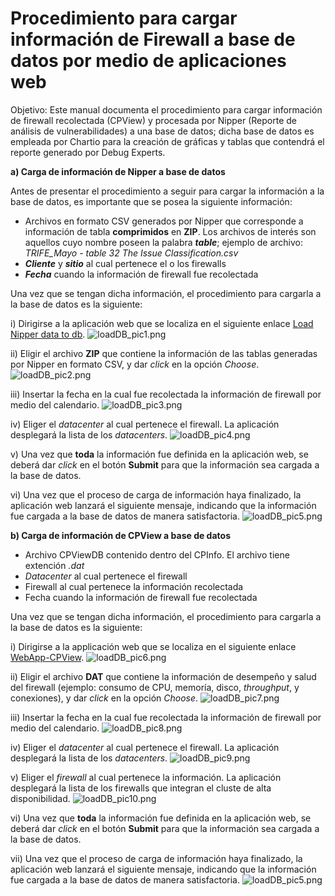 # Procedimiento para cargar información de Firewall a base de datos por medio de aplicaciones web

Objetivo: Este manual documenta el procedimiento para cargar información de firewall recolectada (CPView) y procesada por Nipper (Reporte de análisis de vulnerabilidades) a una base de datos; dicha base de datos es empleada por Chartio para la creación de gráficas y tablas que contendrá el reporte generado por Debug Experts.

**a) Carga de información de Nipper a base de datos**

Antes de presentar el procedimiento a seguir para cargar la información a la base de datos, es importante que se posea la siguiente información:

   * Archivos en formato CSV generados por Nipper que corresponde a información de tabla __comprimidos__ en **ZIP**. Los archivos de interés son aquellos cuyo nombre poseen la palabra ***table***; ejemplo de archivo: *TRIFE_Mayo - table 32 The Issue Classification.csv*
   * ***Cliente*** y ***sitio*** al cual pertenece el o los firewalls
   * ***Fecha*** cuando la información de firewall fue recolectada

   Una vez que se tengan dicha información, el procedimiento para cargarla a la base de datos es la siguiente:

   i) Dirigirse a la aplicación web que se localiza en el siguiente enlace [Load Nipper data to db](https://doc.dexperts.com.mx:8123/loadnipper).
   ![loadDB_pic1.png](https://raw.githubusercontent.com/miguelDE/services-manual/master/manual/Images/loadDB_pic1.png)

   ii) Eligir el archivo **ZIP** que contiene la información de las tablas generadas por Nipper en formato CSV, y dar *click* en la opción *Choose*.
   ![loadDB_pic2.png](https://raw.githubusercontent.com/miguelDE/services-manual/master/manual/Images/loadDB_pic2.png)

   iii) Insertar la fecha en la cual fue recolectada la información de firewall por medio del calendario.
   ![loadDB_pic3.png](https://raw.githubusercontent.com/miguelDE/services-manual/master/manual/Images/loadDB_pic3.png)

   iv) Eliger el *datacenter* al cual pertenece el firewall. La aplicación desplegará la lista de los *datacenters*.
   ![loadDB_pic4.png](https://raw.githubusercontent.com/miguelDE/services-manual/master/manual/Images/loadDB_pic4.png)

   v) Una vez que **toda** la información fue definida en la aplicación web, se deberá dar *click* en el botón **Submit** para que la información sea cargada a la base de datos.

   vi) Una vez que el proceso de carga de información haya finalizado, la aplicación web lanzará el siguiente mensaje, indicando que la información fue cargada a la base de datos de manera satisfactoria.
![loadDB_pic5.png](https://raw.githubusercontent.com/miguelDE/services-manual/master/manual/Images/loadDB_pic5.png)

**b) Carga de información de CPView a base de datos**
   * Archivo CPViewDB contenido dentro del CPInfo. El archivo tiene extención *.dat*
   * *Datacenter* al cual pertenece el firewall
   * Firewall al cual pertenece la información recolectada
   * Fecha cuando la información de firewall fue recolectada

   Una vez que se tengan dicha información, el procedimiento para cargarla a la base de datos es la siguiente:

   i) Dirigirse a la applicación web que se localiza en el siguiente enlace [WebApp-CPView](http://172.16.0.225:6060).
   ![loadDB_pic6.png](https://raw.githubusercontent.com/miguelDE/services-manual/master/manual/Images/loadDB_pic6.png)

   ii) Eligir el archivo **DAT** que contiene la información de desempeño y salud del firewall (ejemplo: consumo de CPU, memoría, disco, *throughput*, y conexiones), y dar *click* en la opción *Choose*.
   ![loadDB_pic7.png](https://raw.githubusercontent.com/miguelDE/services-manual/master/manual/Images/loadDB_pic7.png)

   iii) Insertar la fecha en la cual fue recolectada la información de firewall por medio del calendario.
   ![loadDB_pic8.png](https://raw.githubusercontent.com/miguelDE/services-manual/master/manual/Images/loadDB_pic8.png)

   iv) Eliger el *datacenter* al cual pertenece el firewall. La aplicación desplegará la lista de los *datacenters*.
   ![loadDB_pic9.png](https://raw.githubusercontent.com/miguelDE/services-manual/master/manual/Images/loadDB_pic9.png)

   v) Eliger el *firewall* al cual pertenece la información. La aplicación desplegará la lista de los firewalls que integran el cluste de alta disponibilidad.
   ![loadDB_pic10.png](https://raw.githubusercontent.com/miguelDE/services-manual/master/manual/Images/loadDB_pic10.png)

   vi) Una vez que **toda** la información fue definida en la aplicación web, se deberá dar *click* en el botón **Submit** para que la información sea cargada a la base de datos.

   vii) Una vez que el proceso de carga de información haya finalizado, la aplicación web lanzará el siguiente mensaje, indicando que la información fue cargada a la base de datos de manera satisfactoria.
![loadDB_pic5.png](https://raw.githubusercontent.com/miguelDE/services-manual/master/manual/Images/loadDB_pic5.png)
